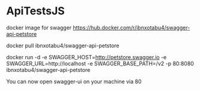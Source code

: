 # ApiTestsJS
docker image for swagger https://hub.docker.com/r/ibnxotabu4/swagger-api-petstore

docker pull ibnxotabu4/swagger-api-petstore

docker run -d -e SWAGGER_HOST=http://petstore.swagger.io -e SWAGGER_URL=http://localhost -e SWAGGER_BASE_PATH=/v2 -p 80:8080 ibnxotabu4/swagger-api-petstore

You can now open swagger-ui on your machine via 80
